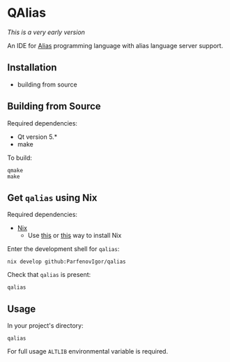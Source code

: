# QAlias

*This is a very early version*

An IDE for [Alias](https://github.com/ParfenovIgor/alias-c) programming language with alias language server support.

## Installation

* building from source

## Building from Source

Required dependencies:

* Qt version 5.*
* make

To build:

```
qmake
make
```

## Get `qalias` using Nix

Required dependencies:

* [Nix](https://nixos.org)
    * Use [this](https://github.com/DeterminateSystems/nix-installer) or [this](https://nixos.org/download/) way to install Nix

Enter the development shell for `qalias`:

```
nix develop github:ParfenovIgor/qalias
```

Check that `qalias` is present:

```
qalias
```

## Usage

In your project's directory:

```
qalias
```

For full usage `ALTLIB` environmental variable is required.
